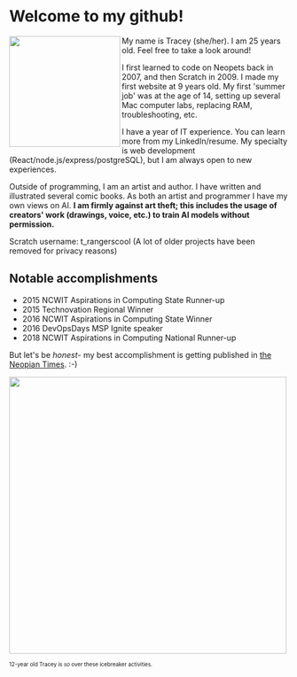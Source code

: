 # Welcome to my github!

<img align="left" src="https://github.com/traceytreat/traceytreat/assets/7820165/37698db9-6505-467b-bc5b-7ec9a00faf08" width="200">
My name is Tracey (she/her). I am 25 years old. Feel free to take a look around!

I first learned to code on Neopets back in 2007, and then Scratch in 2009. I made my first website at 9 years old. My first 'summer job' was at the age of 14, setting up several Mac computer labs, replacing RAM, troubleshooting, etc.

I have a year of IT experience. You can learn more from my LinkedIn/resume. My specialty is web development (React/node.js/express/postgreSQL), but I am always open to new experiences.

Outside of programming, I am an artist and author. I have written and illustrated several comic books.
As both an artist and programmer I have my own views on AI. **I am firmly against art theft; this includes the usage of creators' work (drawings, voice, etc.) to train AI models without permission.** 

Scratch username: t_rangerscool (A lot of older projects have been removed for privacy reasons)

## Notable accomplishments
- 2015 NCWIT Aspirations in Computing State Runner-up
- 2015 Technovation Regional Winner
- 2016 NCWIT Aspirations in Computing State Winner
- 2016 DevOpsDays MSP Ignite speaker
- 2018 NCWIT Aspirations in Computing National Runner-up

But let's be *honest*- my best accomplishment is getting published in [the Neopian Times](https://www.neopets.com/ntimes/index.phtml?section=576986&week=829). :-)

<img src="https://github.com/traceytreat/traceytreat/assets/7820165/3d712472-666d-4a4b-ba72-393f575764f6" width="500">

<sub><sup>12-year old Tracey is *so* over these icebreaker activities.</sup></sub>


